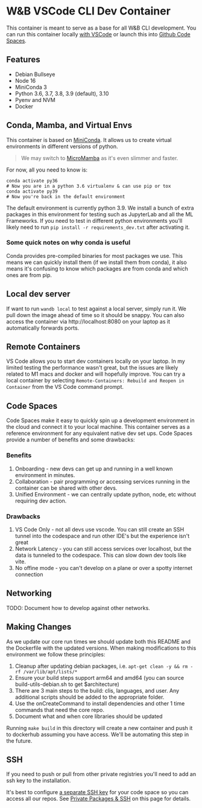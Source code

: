 # W&B VSCode CLI Dev Container

This container is meant to serve as a base for all W&B CLI development. You can run this container locally [with VSCode](https://code.visualstudio.com/docs/remote/remote-overview) or launch this into [Github Code Spaces](https://github.com/features/codespaces).

## Features

- Debian Bullseye
- Node 16
- MiniConda 3 
- Python 3.6, 3.7, 3.8, 3.9 (default), 3.10
- Pyenv and NVM
- Docker

## Conda, Mamba, and Virtual Envs

This container is based on [MiniConda](https://docs.conda.io/en/latest/miniconda.html).  It allows us to create virtual environments in different versions of python.  

> We may switch to [MicroMamba](https://gist.github.com/wolfv/fe1ea521979973ab1d016d95a589dcde) as it's even slimmer and faster.

For now, all you need to know is:

```shell
conda activate py36
# Now you are in a python 3.6 virtualenv & can use pip or tox
conda activate py39
# Now you're back in the default environment
```

The default environment is currently python 3.9.  We install a bunch of extra packages in this environment for testing such as JupyterLab and all the ML Frameworks.  If you need to test in different python environments you'll likely need to run `pip install -r requirements_dev.txt` after activating it.

### Some quick notes on why conda is useful

Conda provides pre-compiled binaries for most packages we use.  This means we can quickly install them (if we install them from conda), it also means it's confusing to know which packages are from conda and which ones are from pip.

## Local dev server

If want to run `wandb local` to test against a local server, simply run it.  We pull down the image ahead of time so it should be snappy.  You can also access the container via http://localhost:8080 on your laptop as it automatically forwards ports. 

## Remote Containers

VS Code allows you to start dev containers locally on your laptop.  In my limited testing the performance wasn't great, but the issues are likely related to M1 macs and docker and will hopefully improve.  You can try a local container by selecting `Remote-Containers: Rebuild and Reopen in Container` from the VS Code command prompt.

## Code Spaces

Code Spaces make it easy to quickly spin up a development environment in the cloud and connect it to your local machine.  This container serves as a reference environment for any equivalent native dev set ups.  Code Spaces provide a number of benefits and some drawbacks:

### Benefits

1. Onboarding - new devs can get up and running in a well known environment in minutes.
2. Collaboration - pair programming or accessing services running in the container can be shared with other devs.
3. Unified Environment - we can centrally update python, node, etc without requiring dev action.

### Drawbacks

1. VS Code Only - not all devs use vscode.  You can still create an SSH tunnel into the codespace and run other IDE's but the experience isn't great
2. Network Latency - you can still access services over localhost, but the data is tunneled to the codespace.  This can slow down dev tools like vite.
3. No offine mode - you can't develop on a plane or over a spotty internet connection

## Networking

TODO: Document how to develop against other networks.

## Making Changes

As we update our core run times we should update both this README and the Dockerfile with the updated versions.  When making modifications to this environment we follow these principles:

1. Cleanup after updating debian packages, i.e. `apt-get clean -y && rm -rf /var/lib/apt/lists/*`
2. Ensure your build steps support arm64 and amd64 (you can source build-utils-debian.sh to get $architecture)
3. There are 3 main steps to the build: clis, languages, and user. Any additional scripts should be added to the appropriate folder.
4. Use the onCreateCommand to install dependencies and other 1 time commands that need the core repo.
5. Document what and when core libraries should be updated

Running `make build` in this directory will create a new container and push it to dockerhub assuming you have access. We'll be automating this step in the future.  

## SSH

If you need to push or pull from other private registries you'll need to add an ssh key to the installation.

It's best to configure [a separate SSH key](https://docs.github.com/en/authentication/connecting-to-github-with-ssh/generating-a-new-ssh-key-and-adding-it-to-the-ssh-agent) for your code space so you can access all our repos. See [Private Packages & SSH](https://dev.to/aws-heroes/getting-started-with-github-codespaces-from-a-serverless-perspective-171k) on this page for details.
